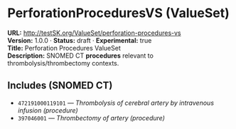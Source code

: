 

# PerforationProceduresVS (ValueSet)

**URL:** http://testSK.org/ValueSet/perforation-procedures-vs  
**Version:** 1.0.0 · **Status:** draft · **Experimental:** true  
**Title:** Perforation Procedures ValueSet  
**Description:** SNOMED CT **procedures** relevant to thrombolysis/thrombectomy contexts.

## Includes (SNOMED CT)
- `472191000119101` — *Thrombolysis of cerebral artery by intravenous infusion (procedure)*  
- `397046001` — *Thrombectomy of artery (procedure)*
